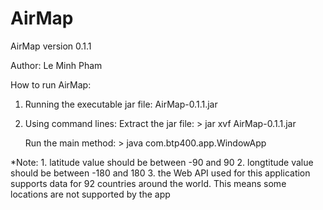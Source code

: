 # AirMap

AirMap version 0.1.1

Author: Le Minh Pham

How to run AirMap:
1. Running the executable jar file: AirMap-0.1.1.jar

2. Using command lines:
	Extract the jar file: > jar xvf AirMap-0.1.1.jar
	
	Run the main method:  > java com.btp400.app.WindowApp

*Note: 
	1. latitude value should be between -90 and 90
	2. longtitude value should be between -180 and 180
	3. the Web API used for this application supports data for 92 countries around the world. This means some locations are not supported by the app
